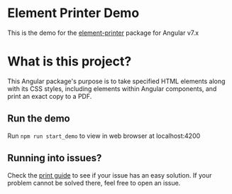 # Element Printer Demo

This is the demo for the [element-printer](https://www.npmjs.com/package/element-printer) package for Angular v7.x

# What is this project?

This Angular package's purpose is to take specified HTML elements along with its CSS styles, including elements within Angular components, and print an exact copy to a PDF. 

## Run the demo

Run `npm run start_demo` to view in web browser at localhost:4200

## Running into issues?

Check the [print guide](https://github.com/Soundwubz/Element-Printer/blob/master/PRINTGUIDE.md) to see if your issue has an easy solution. If your problem cannot be solved there, feel free to open an issue.
